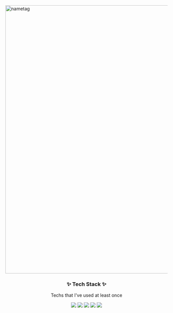 
<img width="835" alt="nametag" src="https://user-images.githubusercontent.com/84368302/127463337-6f140b6f-c217-46aa-be82-69c42cd85d2a.PNG">


<h3 align = "center">✨ Tech Stack ✨</h3>

<p align = "center"> Techs that I've used at least once </p>

<div align = "center">
<img src="https://img.shields.io/badge/python-3766AB?style=flat-square&logo=python&logoColor=white" ></a>
<img src="https://img.shields.io/badge/Go-3766AB?style=flat-square&logo=Go&logoColor=white" ></a>
<img src="https://img.shields.io/badge/Css-3766AB?style=flat-square&logo=CSS3&logoColor=white" ></a>
<img src="https://img.shields.io/badge/Html-E34F26?style=flat-square&logo=HTML5&logoColor=white" ></a>
<img src="https://img.shields.io/badge/JavaScript-3766AB?style=flat-square&logo=JavaScript&logoColor=white" ></a>
</div>

